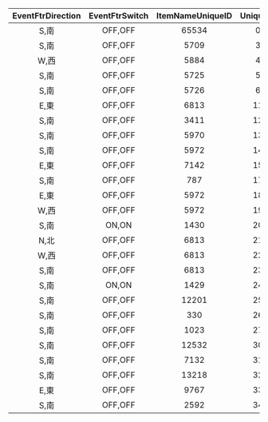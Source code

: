 | EventFtrDirection | EventFtrSwitch | ItemNameUniqueID | UniqueID | _cb7385a8 |
|:--:|:--:|:--:|:--:|:--:|
| S,南 | OFF,OFF | 65534 | 0 | 0 | 
| S,南 | OFF,OFF | 5709 | 3 | 0 | 
| W,西 | OFF,OFF | 5884 | 4 | 0 | 
| S,南 | OFF,OFF | 5725 | 5 | 0 | 
| S,南 | OFF,OFF | 5726 | 6 | 0 | 
| E,東 | OFF,OFF | 6813 | 11 | 0 | 
| S,南 | OFF,OFF | 3411 | 12 | 0 | 
| S,南 | OFF,OFF | 5970 | 13 | 0 | 
| S,南 | OFF,OFF | 5972 | 14 | 0 | 
| E,東 | OFF,OFF | 7142 | 15 | 0 | 
| S,南 | OFF,OFF | 787 | 17 | 0 | 
| E,東 | OFF,OFF | 5972 | 18 | 0 | 
| W,西 | OFF,OFF | 5972 | 19 | 0 | 
| S,南 | ON,ON | 1430 | 20 | 0 | 
| N,北 | OFF,OFF | 6813 | 21 | 0 | 
| W,西 | OFF,OFF | 6813 | 22 | 0 | 
| S,南 | OFF,OFF | 6813 | 23 | 0 | 
| S,南 | ON,ON | 1429 | 24 | 0 | 
| S,南 | OFF,OFF | 12201 | 25 | 0 | 
| S,南 | OFF,OFF | 330 | 26 | 0 | 
| S,南 | OFF,OFF | 1023 | 27 | 0 | 
| S,南 | OFF,OFF | 12532 | 30 | 0 | 
| S,南 | OFF,OFF | 7132 | 31 | 0 | 
| S,南 | OFF,OFF | 13218 | 32 | 0 | 
| E,東 | OFF,OFF | 9767 | 33 | 1 | 
| S,南 | OFF,OFF | 2592 | 34 | 0 | 
